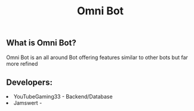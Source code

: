 <!DOCTYPE html>
<html lang="en">

<body>
    <header>
        <h1>Omni Bot</h1>
    </header>
<section>
    <h2>What is Omni Bot?</h2>
    <p>Omni Bot is an all around Bot offering features similar to other bots but far more refined</p>
</section>
<section>
    <h2>Developers:</h2>
    <ui>
        <li>YouTubeGaming33 - Backend/Database</li>
        <li>Jamswert - </li>
    </ui>
</section>
</body>
